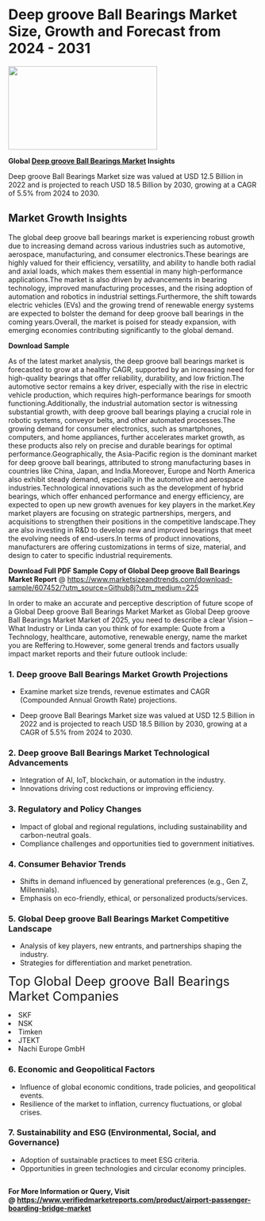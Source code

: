 <H1>Deep groove Ball Bearings Market Size, Growth and Forecast from 2024 - 2031</H1><img class="aligncenter size-medium wp-image-584254" src="https://thirdeyenews.in/wp-content/uploads/2024/09/Global-Market-Research-300x168.jpeg" alt="" width="300" height="168" /><p><strong>Global&nbsp;<a href="https://www.marketsizeandtrends.com/download-sample/607452/?utm_source=Github8j?utm_medium=225">Deep groove Ball Bearings Market</a> Insights</strong></p><p>Deep groove Ball Bearings Market size was valued at USD 12.5 Billion in 2022 and is projected to reach USD 18.5 Billion by 2030, growing at a CAGR of 5.5% from 2024 to 2030.</p><p><h2>Market Growth Insights</h2> <p>The global deep groove ball bearings market is experiencing robust growth due to increasing demand across various industries such as automotive, aerospace, manufacturing, and consumer electronics.These bearings are highly valued for their efficiency, versatility, and ability to handle both radial and axial loads, which makes them essential in many high-performance applications.The market is also driven by advancements in bearing technology, improved manufacturing processes, and the rising adoption of automation and robotics in industrial settings.Furthermore, the shift towards electric vehicles (EVs) and the growing trend of renewable energy systems are expected to bolster the demand for deep groove ball bearings in the coming years.Overall, the market is poised for steady expansion, with emerging economies contributing significantly to the global demand.</p> <p><strong>Download Sample</strong></p> <p>As of the latest market analysis, the deep groove ball bearings market is forecasted to grow at a healthy CAGR, supported by an increasing need for high-quality bearings that offer reliability, durability, and low friction.The automotive sector remains a key driver, especially with the rise in electric vehicle production, which requires high-performance bearings for smooth functioning.Additionally, the industrial automation sector is witnessing substantial growth, with deep groove ball bearings playing a crucial role in robotic systems, conveyor belts, and other automated processes.The growing demand for consumer electronics, such as smartphones, computers, and home appliances, further accelerates market growth, as these products also rely on precise and durable bearings for optimal performance.Geographically, the Asia-Pacific region is the dominant market for deep groove ball bearings, attributed to strong manufacturing bases in countries like China, Japan, and India.Moreover, Europe and North America also exhibit steady demand, especially in the automotive and aerospace industries.Technological innovations such as the development of hybrid bearings, which offer enhanced performance and energy efficiency, are expected to open up new growth avenues for key players in the market.Key market players are focusing on strategic partnerships, mergers, and acquisitions to strengthen their positions in the competitive landscape.They are also investing in R&D to develop new and improved bearings that meet the evolving needs of end-users.In terms of product innovations, manufacturers are offering customizations in terms of size, material, and design to cater to specific industrial requirements.</p> <p><span class=""><strong>Download Full PDF Sample Copy of Global Deep groove Ball Bearings Market Report</strong> @ <a href="https://www.marketsizeandtrends.com/download-sample/607452/?utm_source=Github8j?utm_medium=225" target="_blank">https://www.marketsizeandtrends.com/download-sample/607452/?utm_source=Github8j?utm_medium=225</a></span></p><p>In order to make an accurate and perceptive description of future scope of a Global&nbsp;Deep groove Ball Bearings Market Market as Global&nbsp;Deep groove Ball Bearings Market Market of 2025, you need to describe a clear Vision &ndash; What Industry or Linda can you think of for example: Quote from a Technology, healthcare, automotive, renewable energy, name the market you are Reffering to.However, some general trends and factors usually impact market reports and their future outlook include:</p><h3>1.&nbsp;<strong>Deep groove Ball Bearings Market Growth Projections</strong></h3><ul><li>Examine market size trends, revenue estimates and CAGR (Compounded Annual Growth Rate) projections.</li><li><p>Deep groove Ball Bearings Market size was valued at USD 12.5 Billion in 2022 and is projected to reach USD 18.5 Billion by 2030, growing at a CAGR of 5.5% from 2024 to 2030.</p></li></ul><h3>2.&nbsp;<strong>Deep groove Ball Bearings Market Technological Advancements</strong></h3><ul><li>Integration of AI, IoT, blockchain, or automation in the industry.</li><li>Innovations driving cost reductions or improving efficiency.</li></ul><h3>3.&nbsp;<strong>Regulatory and Policy Changes</strong></h3><ul><li>Impact of global and regional regulations, including sustainability and carbon-neutral goals.</li><li>Compliance challenges and opportunities tied to government initiatives.</li></ul><h3>4.&nbsp;<strong>Consumer Behavior Trends</strong></h3><ul><li>Shifts in demand influenced by generational preferences (e.g., Gen Z, Millennials).</li><li>Emphasis on eco-friendly, ethical, or personalized products/services.</li></ul><h3>5.&nbsp;<strong>Global Deep groove Ball Bearings Market Competitive Landscape</strong></h3><ul><li>Analysis of key players, new entrants, and partnerships shaping the industry.</li><li>Strategies for differentiation and market penetration.</li></ul><p data-pm-slice="1 1 []"><span style="color: inherit; font-family: inherit; font-size: 25px;">Top Global Deep groove Ball Bearings Market Companies</span></p><div class="" data-test-id=""><p><li>SKF</li><li> NSK</li><li> Timken</li><li> JTEKT</li><li> Nachi Europe GmbH</li></p></div><h3>6.&nbsp;<strong>Economic and Geopolitical Factors</strong></h3><ul><li>Influence of global economic conditions, trade policies, and geopolitical events.</li><li>Resilience of the market to inflation, currency fluctuations, or global crises.</li></ul><h3>7.&nbsp;<strong>Sustainability and ESG (Environmental, Social, and Governance)</strong></h3><ul><li>Adoption of sustainable practices to meet ESG criteria.</li><li>Opportunities in green technologies and circular economy principles.</li></ul><h2><strong style="font-size: 14px;">For More Information or Query, Visit @&nbsp;</strong><a style="background-color: #ffffff; font-size: 14px;" href="https://www.marketsizeandtrends.com/report/deep-groove-ball-bearings-market/" target="_blank">https://www.verifiedmarketreports.com/product/airport-passenger-boarding-bridge-market</a></h2>